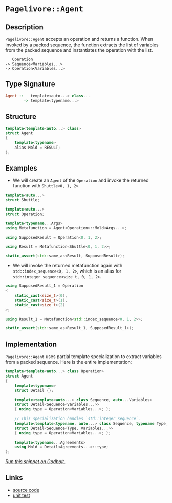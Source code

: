 <!-- Copyright 2024 Feng Mofan
SPDX-License-Identifier: Apache-2.0 -->

# `Pagelivore::Agent`

## Description

`Pagelivore::Agent` accepts an operation and returns a function.
When invoked by a packed sequence, the function extracts the list of variables from the packed sequence and instantiates the operation with the list.

<pre><code>   Operation
-> Sequence&lt;Variables...&gt;
-> Operation&lt;Variables...&gt;</code></pre>

## Type Signature

```Haskell
Agent ::   template<auto...> class...
        -> template<typename...>
```

## Structure

```C++
template<template<auto...> class>
struct Agent
{
    template<typename>
    alias Mold = RESULT;
};
```

## Examples

- We will create an `Agent` of the `Operation` and invoke the returned function with `Shuttle<0, 1, 2>`.

```C++
template<auto...>
struct Shuttle;

template<auto...>
struct Operation;

template<typename...Args>
using Metafunction = Agent<Operation>::Mold<Args...>;

using SupposedResult = Operation<0, 1, 2>;

using Result = Metafunction<Shuttle<0, 1, 2>>;

static_assert(std::same_as<Result, SupposedResult>);
```

- We will invoke the returned metafunction again with `std::index_sequence<0, 1, 2>`, which is an alias for `std::integer_sequence<size_t, 0, 1, 2>`.

```C++
using SupposedResult_1 = Operation
<
    static_cast<size_t>(0),
    static_cast<size_t>(1),
    static_cast<size_t>(2)
>;

using Result_1 = Metafunction<std::index_sequence<0, 1, 2>>;

static_assert(std::same_as<Result_1, SupposedResult_1>);
```

## Implementation

`Pagelivore::Agent` uses partial template specialization to extract variables from a packed sequence. Here is the entire implementation:

```C++
template<template<auto...> class Operation>
struct Agent
{
    template<typename>
    struct Detail {};

    template<template<auto...> class Sequence, auto...Variables>
    struct Detail<Sequence<Variables...>>
    { using type = Operation<Variables...>; };
    
    // This specialization handles `std::integer_sequence`.
    template<template<typename, auto...> class Sequence, typename Type, auto...Variables>
    struct Detail<Sequence<Type, Variables...>>
    { using type = Operation<Variables...>; };

    template<typename...Agreements>
    using Mold = Detail<Agreements...>::type;
};
```

[*Run this snippet on Godbolt.*](https://godbolt.org/#z:OYLghAFBqd5QCxAYwPYBMCmBRdBLAF1QCcAaPECAMzwBtMA7AQwFtMQByARg9KtQYEAysib0QXACx8BBAKoBnTAAUAHpwAMvAFYTStJg1DIApACYAQuYukl9ZATwDKjdAGFUtAK4sGIMxqkrgAyeAyYAHI%2BAEaYxP4AbKQADqgKhE4MHt6%2B/oGp6Y4CoeFRLLHxZkl2mA6ZQgRMxATZPn4Btpj2RQwNTQQlkTFxibaNza25HQrjA2FD5SNVAJS2qF7EyOwcBJgsyQa7JgDMbrv7h5gnbkxeRAB0jyfYANTIBgoKLwDyyXFMPWeJg0AEEZsQvA4XiDgIwCMCQSYAOxWUEvdEvc4HAFXU4EACef2YbCBaIx4MhBBeABFMI06C9kVYkdSTqjEWT0VjLtduTjrrcHk9jq93kxPi8hJgAI5eRhbUgvQWoR73ABqTTwTGi9AUpJBGJeFKhtPptGuUtl8txbg1xC1OswClVQJFCMNTJeXnSRkxhMwjOO1J%2Bf2IAMy1ztDt1LrdxwsjJZbPdGJT6IA9OmXgAVBB4L4KP7ILW0PAAL3DAheCEM6F1jISGhm6BAIDCu1hxAA%2BkorQwtiZG/c05i9tijnixzy8f7iZhFcrY6KPl9LXL%2B/O/UTWAHs/6F3cVY8o9rdfrDcaqaamHQLTL1wPTnu/oqT47ncLsOfUyivT7gFuAYnMGvz/ICpxvjGn5somrLxgiI58hOZyzjuqowsQmB7HCepupyf5hABACynjoIGwbXrepwYVhbCCB%2Bw4iq2BJ/MmoLInB7IIumABUfH8QJ6bcfx2bYEI2b8UJoK8QJslSRyiJmMcYTvF4WCBm4dx0IQ%2BL6uYyn9t46nXMgzZYFQelKSpRlAacaAbskBC4V%2B7HSQJLwAGJ4MQMwvNgqisAcAaSQiSE2ou0GgpekoIHcBD0GxClhQKh5Lgi0WgWG4FcaCyUztubDocQwDOQi3qES8RF0kwVBeP2PTkdCsKCNcmWVgwzytiRtDoNcILFQxro5SC5W%2BkIXjJAUmDoAASk6Xi0FSwEhmBEanIELxcIqZhDQhoKjQBc0KAtS1BpV1W1fVa1uEIsUEPFNobVtLw7XGX7wa5YKNI4yBduKSjNBAzatgoO5/bhbhHSdirjZNaTTVDi3PMsiXCfxkq1AIZH%2BYF9AvCF%2B3/pKE1TbN82LV2XCNW1gLsacI4zOGv2iDM1zpGWmBdvCIoQBoqwM99eDM%2BK3NuOznPc9gEBcPz%2BGMz9XYs6L4tc88EBmCjdPvcNB0vIjBCU41VWNJddQCGzBAtm2DBYKoPb3ta1xPdtrra3tX1M%2BDAMEEDlsg2D4rXPrlMwyT8Nk8dFNcMjbIcKstCcAArLwfgcFopCoJwbjWNYRrrJsQFKTwpAEJocerAA1iAicJPcAAcCRSInSIJJIACcxwt0p%2BicJIvAsBIGiBKn6eZxwvAKCAgSl2ncekHAsAwIgIDrAQyR3OQlBoPsdBxBEO6cKoDcALSty8wDIMgm2SPcZi8NNhAkHgLZbfwggiGI7BSDIgiKCo6iz1ILoLaAB3MMyROA8HjknFOZcM6cG%2BHcdeVJUBUBeEfBIp9JDn0vtfW%2BLwIAeB3vQYgjIi7LF4DPLQqwIBIG3skXeZAKAQHoYwkAwApBmD4HQXYPlKDRDgdEMITR8SQN4EI5gxB8TfGiNoWoM9i7bzogQb4DBaCiMAVgaIXhgA3FoLQSe3BeBYBYIYYA4hNHeXkXgAAbk6OBmBVC1DuNsYu7YuhwNLNEMMUiPBYDgQQe0A8jGkDscQaI8NaSmKMKWIwZdVhUAMCVNUeBMAgNAqnYub9hCiHEN/bJf81BwOAfoMxKAc6WH0HgaIk9ICrFQI5TIhjj7NmAqYSw1gAi8FQGE%2B0WBakQFWDUM2fgICuEmH4LaIR5hlAqHoAoGQBATPmWkRZDBBizJGFtYZPQ%2BgTE8G0PQOz6izA2cMeI2zZjLMuf0M5iwLlDPzlsCQ0CODJ1ICPbpnB0EnzPhfK%2BUh8EQFwI/Uh%2BkZaUPiasBAmAmBYHiIM0gVdJDHHuB3JEkgNCSDMJIRsGga5tx7hwPupAB7HC4PcRuCQ65tzrlwBIidJBcETh3JInz4Hj1sFPEu8T55L1oSvJBG9mGsJIfvNgnAmgsBsUiY%2BTA3gGF9FwNu9wKXpwfkQPpehskfzydIApSgimAN0FwsBTAIFGNee89lY9EFrzuC8VBSpiDStlfKsUSqVVqoIUQhhJCyHHA1pC2eNC6GoGIXETeLDw1%2BpGFKmVx8PUcLblwQINBFpxEnhAARgCJEiLEaQPNUiZFyIcAWpRcJVHqLgVonReiDEFpMWYix6d8CYTqHYwx6qnHIBcQW9xCdAFeJ8fiPx2x06BLwME4uYSIlKCic2wivLElMGSak9JRIC06tyV/fVshCkAPTia0pcT2lWEqV4gZ9TGkCGaa0oMZ7Omj16c/exdTOjdEyC4G21ygg2zuXMraCyei/uA5kADWyP3WIEHsloBzcjbK6NB3opyZnnKOVc%2BDkyxi3LQ/cl5awNjPJlkS61cCx7OtdXKhVZjNpevuBoAhILNUBohTykN0LYXwsoK8klZKVVYqRCypESJjjYtxUyj55HOAT25VQueC9l6r2QVG0Ve8D4cClWfFgCgbFXxscq%2B4lwZj33wJq5%2B2rZC6t3T/eQhrD06BAMcUgZqLVQNI7AwBtqhUoLQVp7BOm9MvAMyq4zVJCExsYQG44FD2PUPnmGiNTCt6RZISAPTk0uwha7GFv6LrW7cIzXw7NgjhFSILUW6Rsj5HlvDcoqtGjW2YG0bosQDaQlNpieO4xViO32MAY45xux%2B2CA8UO6pI6x0BKCQW2dkS9iLriSGvgSSFApLSRkrdVmd0SD3b/ezxSnMnuMBUmwl74DXp6IY9MwNH2WC6RnF9/SLtQZGd%2B9wWG9DTNKOhoDqyQOfb%2B4UcDeHAOvd2ZhnI2HjkwdQz9/DNz9lQ4w7h%2BHgHHlEa/lazzo9vn%2BZeIF/ThmwtMbMyQVjsX5PLE43CkYiLB18f8Cq44xxE6JyxamjQLOW51yk15mTXLp5QqRSAFFqrjh10ZUpdnCQlItyJccHHXzOVU9eXfPnuOVfC7CekZwkggA%3D)

## Links

- [source code](../../../../conceptrodon/pagelivore/agent.hpp)
- [unit test](../../../../tests/unit/metafunctions/pagelivore/agent.test.hpp)
